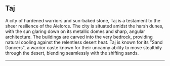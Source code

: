 ## Taj

A city of hardened warriors and sun-baked stone, Taj is a testament to the sheer resilience of the Aielorcs. The city is situated amidst the harsh dunes, with the sun glaring down on its metallic domes and sharp, angular architecture. The buildings are carved into the very bedrock, providing natural cooling against the relentless desert heat. Taj is known for its "Sand Dancers", a warrior caste known for their uncanny ability to move stealthily through the desert, blending seamlessly with the shifting sands.


---
